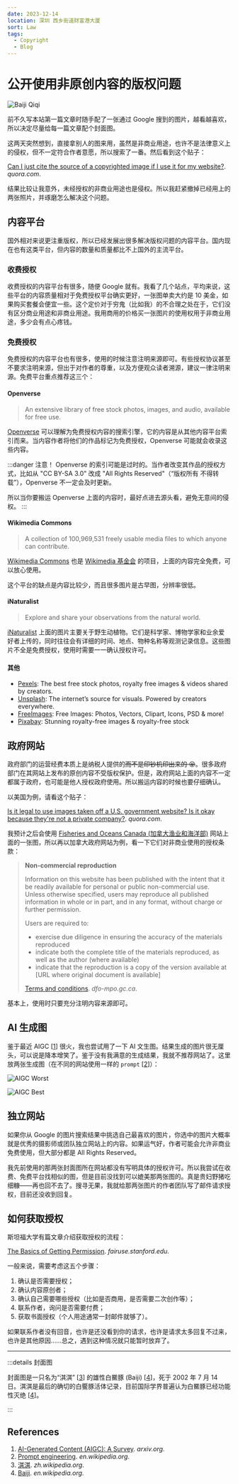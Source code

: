 ```yaml
---
date: 2023-12-14
location: 深圳 西乡街道财富港大厦
sort: Law
tags:
  - Copyright
  - Blog
---
```


# 公开使用非原创内容的版权问题

![Baiji Qiqi](./baiji-qiqi.jpg "Used with permission from *[commons.wikimedia.org](https://commons.wikimedia.org/w/index.php?curid=95653143)* under [CC BY-SA 3.0](https://creativecommons.org/licenses/by/3.0/).")

前不久写本站第一篇文章时随手配了一张通过 Google 搜到的图片，越看越喜欢，所以决定尽量给每一篇文章配个封面图。

这两天突然想到，直接拿别人的图来用，虽然是非商业用途，也许不是法律意义上的侵权，但不一定符合作者意愿，所以搜索了一番。然后看到这个贴子：

[Can I just cite the source of a copyrighted image if I use it for my website?](https://www.quora.com/Can-I-just-cite-the-source-of-a-copyrighted-image-if-I-use-it-for-my-website). *quora.com*.

结果比较让我意外，未经授权的非商业用途也是侵权。所以我赶紧撤掉已经用上的两张照片，并琢磨怎么解决这个问题。

## 内容平台

国外相对来说更注重版权，所以已经发展出很多解决版权问题的内容平台。国内现在也有这类平台，但内容的数量和质量都比不上国外的主流平台。

### 收费授权

收费授权的内容平台有很多，随便 Google 就有。我看了几个站点，平均来说，这些平台的内容质量相对于免费授权平台确实更好，一张图单卖大约是 10 美金，如果购买套餐会便宜一些。这个定价对于穷鬼（比如我）的不合理之处在于，它们没有区分商业用途和非商业用途。我用商用的价格买一张图片的使用权用于非商业用途，多少会有点心疼钱。

### 免费授权

免费授权的内容平台也有很多，使用的时候注意注明来源即可。有些授权协议甚至不要求注明来源，但出于对作者的尊重，以及方便观众读者溯源，建议一律注明来源。免费平台重点推荐这三个：

#### Openverse

> An extensive library of free stock photos, images, and audio, available for free use.

[Openverse](https://openverse.org/) 可以理解为免费授权内容的搜索引擎，它的内容是从其他内容平台索引而来。当内容作者将他们的作品标记为免费授权，Openverse 可能就会收录这些内容。

:::danger 注意！
Openverse 的索引可能是过时的。当作者改变其作品的授权方式，比如从 "CC BY-SA 3.0" 改成 "All Rights Reserved"（“版权所有 不得转载”），Openverse 不一定会及时更新。

所以当你要搬运 Openverse 上面的内容时，最好点进去源头看，避免无意间的侵权。
:::

#### Wikimedia Commons

> A collection of 100,969,531 freely usable media files to which anyone can contribute.

[Wikimedia Commons](https://commons.wikimedia.org/wiki/Main_Page) 也是 [Wikimedia 基金会](https://wikimediafoundation.org/) 的项目，上面的内容完全免费，可以放心使用。

这个平台的缺点是内容比较少，而且很多图片是古早图，分辨率很低。

#### iNaturalist

> Explore and share your observations from the natural world.

[iNaturalist](https://www.inaturalist.org) 上面的图片主要关于野生动植物。它们是科学家、博物学家和业余爱好者上传的，同时往往会有详细的时间、地点、物种名称等观测记录信息。这些图片不全是免费授权，使用时需要一一确认授权许可。

#### 其他

- [Pexels](https://www.pexels.com/): The best free stock photos, royalty free images & videos shared by creators.
- [Unsplash](https://unsplash.com/): The internet’s source for visuals.
Powered by creators everywhere.
- [FreeImages](https://www.freeimages.com/): Free Images: Photos, Vectors, Clipart, Icons, PSD & more!
- [Pixabay](https://pixabay.com/): Stunning royalty-free images & royalty-free stock

## 政府网站

政府部门的运营经费本质上是纳税人提供的~~而不是印钞机印出来的 😝~~。很多政府部门在其网站上发布的原创内容不受版权保护。但是，政府网站上面的内容不一定都属于政府，也可能是他人授权政府使用。所以搬运内容的时候也要仔细确认。

以美国为例，请看这个贴子：

[Is it legal to use images taken off a U.S. government website? Is it okay because they're not a private company?](https://www.quora.com/Is-it-legal-to-use-images-taken-off-a-U-S-government-website-Is-it-okay-because-theyre-not-a-private-company). *quora.com*.

我预计之后会使用 [Fisheries and Oceans Canada (加拿大渔业和海洋部)](https://www.dfo-mpo.gc.ca/) 网站上面的一张图，所以再以加拿大政府网站为例，看一下它们对非商业使用的授权条款：

> **Non-commercial reproduction**
>
> Information on this website has been published with the intent that it be readily available for personal or public non-commercial use. Unless otherwise specified, users may reproduce all published information in whole or in part, and in any format, without charge or further permission.
>
> Users are required to:
>
> - exercise due diligence in ensuring the accuracy of the materials reproduced
> - indicate both the complete title of the materials reproduced, as well as the author (where available)
> - indicate that the reproduction is a copy of the version available at [URL where original document is available]
>
> [Terms and conditions](https://www.dfo-mpo.gc.ca/terms-conditions-avis-eng.htm). *dfo-mpo.gc.ca*.

基本上，使用时只要充分注明内容来源即可。

## AI 生成图

鉴于最近 AIGC [[1]] 很火，我也尝试用了一下 AI 文生图。结果生成的图片很无厘头，可以说是降本增笑了。鉴于没有我满意的生成结果，我就不推荐网站了。这里放两张生成图（在不同的网站使用一样的 `prompt` [[2]]）：

![AIGC Worst](./aigc-worst.jpg "尾鳍一样的东西在天上飞")

![AIGC Best](./aigc-best.jpg "这张总体合格，但是左边的老兄有三个胸鳍，鲸鱼长相也不太符合指定物种")

## 独立网站

如果你从 Google 的图片搜索结果中挑选自己最喜欢的图片，你选中的图片大概率就是优秀的摄影师或团队独立网站上的内容。如果运气好，作者可能会允许非商业免费使用，但大部分都是 All Rights Reserved。

我先前使用的那两张封面图所在网站都没有写明具体的授权许可。所以我尝试在收费、免费平台找相似的图，但是目前没找到可以媲美那两张图的。真是贵妇野猪吃细糠——再也回不去了。搜寻无果，我就给那两张图片的作者团队写了邮件请求授权，目前还没收到回复。

## 如何获取授权

斯坦福大学有篇文章介绍获取授权的流程：

[The Basics of Getting Permission](https://fairuse.stanford.edu/overview/introduction/getting-permission/). *fairuse.stanford.edu*.

一般来说，需要考虑这五个步骤：

1. 确认是否需要授权；
2. 确认内容原创者；
3. 确认自己需要哪些授权（比如是否商用，是否需要二次创作等）；
4. 联系作者，询问是否需要付费；
5. 获取书面授权（个人用途通常一封邮件就够了）。

如果联系作者没有回音，也许是还没看到你的请求，也许是请求太多回复不过来，也许是其他原因……总之，遇到这种情况就只能暂时放弃了。

---

:::details 封面图

封面图是一只名为“淇淇” [[3]] 的雄性白鱀豚 (Baiji) [[4]]，死于 2002 年 7 月 14 日。淇淇是最后的确切的白𬶨豚活体记录，目前国际学界普遍认为白鱀豚已经功能性灭绝 [[4]]。

:::

## References

1. [AI-Generated Content (AIGC): A Survey][1]. *arxiv.org*.
2. [Prompt engineering][2]. *en.wikipedia.org*.
3. [淇淇][3]. *zh.wikipedia.org*.
4. [Baiji][4]. *en.wikipedia.org*.

[1]: <https://arxiv.org/pdf/2304.06632.pdf>
[2]: <https://en.wikipedia.org/wiki/Prompt_engineering>
[3]: <https://zh.wikipedia.org/wiki/淇淇>
[4]: <https://en.wikipedia.org/wiki/Baiji>
